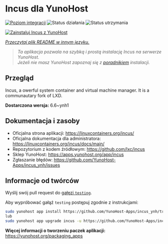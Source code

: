 <!--
To README zostało automatycznie wygenerowane przez <https://github.com/YunoHost/apps/tree/master/tools/readme_generator>
Nie powinno być ono edytowane ręcznie.
-->

# Incus dla YunoHost

[![Poziom integracji](https://apps.yunohost.org/badge/integration/incus)](https://ci-apps.yunohost.org/ci/apps/incus/)
![Status działania](https://apps.yunohost.org/badge/state/incus)
![Status utrzymania](https://apps.yunohost.org/badge/maintained/incus)

[![Zainstaluj Incus z YunoHost](https://install-app.yunohost.org/install-with-yunohost.svg)](https://install-app.yunohost.org/?app=incus)

*[Przeczytaj plik README w innym języku.](./ALL_README.md)*

> *Ta aplikacja pozwala na szybką i prostą instalację Incus na serwerze YunoHost.*  
> *Jeżeli nie masz YunoHost zapoznaj się z [poradnikiem](https://yunohost.org/install) instalacji.*

## Przegląd

Incus, a owerful system container and virtual machine manager. It is a communautary fork of LXD.


**Dostarczona wersja:** 6.6~ynh1
## Dokumentacja i zasoby

- Oficjalna strona aplikacji: <https://linuxcontainers.org/incus/>
- Oficjalna dokumentacja dla administratora: <https://linuxcontainers.org/incus/docs/main/>
- Repozytorium z kodem źródłowym: <https://github.com/lxc/incus>
- Sklep YunoHost: <https://apps.yunohost.org/app/incus>
- Zgłaszanie błędów: <https://github.com/YunoHost-Apps/incus_ynh/issues>

## Informacje od twórców

Wyślij swój pull request do [gałęzi `testing`](https://github.com/YunoHost-Apps/incus_ynh/tree/testing).

Aby wypróbować gałąź `testing` postępuj zgodnie z instrukcjami:

```bash
sudo yunohost app install https://github.com/YunoHost-Apps/incus_ynh/tree/testing --debug
lub
sudo yunohost app upgrade incus -u https://github.com/YunoHost-Apps/incus_ynh/tree/testing --debug
```

**Więcej informacji o tworzeniu paczek aplikacji:** <https://yunohost.org/packaging_apps>
